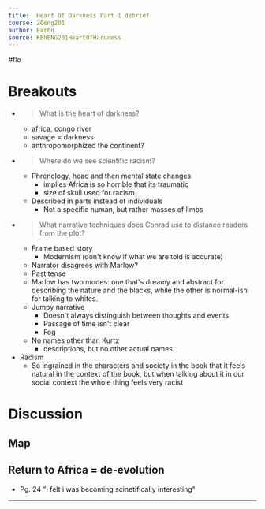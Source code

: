 ```yaml
---
title:  Heart Of Darkness Part 1 debrief
course: 20eng201
author: Exr0n
source: KBhENG201HeartOfHardness
---
```

#flo

# Breakouts
- > What is the heart of darkness?
	- africa, congo river
	- savage = darkness
	- anthropomorphized the continent?
- > Where do we see scientific racism?
	- Phrenology, head and then mental state changes
		- implies Africa is so horrible that its traumatic
		- size of skull used for racism
	- Described in parts instead of individuals
		- Not a specific human, but rather masses of limbs
- > What narrative techniques does Conrad use to distance readers from the plot?
	- Frame based story
		- Modernism (don't know if what we are told is accurate)
	- Narrator disagrees with Marlow?
	- Past tense
	- Marlow has two modes: one that's dreamy and abstract for describing the nature and the blacks, while the other is normal-ish for talking to whites.
	- Jumpy narrative
		- Doesn't always distinguish between thoughts and events
		- Passage of time isn't clear
		- Fog
	- No names other than Kurtz
		- descriptions, but no other actual names
- Racism
	- So ingrained in the characters and society in the book that it feels natural in the context of the book, but when talking about it in our social context the whole thing feels very racist

# Discussion
## Map

## Return to Africa = de-evolution
- Pg. 24 "i felt i was becoming scinetifically interesting"

---
